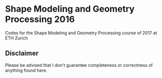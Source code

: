 # Shape Modeling and Geometry Processing 2016
Codes for the Shape Modeling and Geometry Processing course of 2017 at ETH Zurich

## Disclaimer
Please be advised that I don't guarantee completeness or correctness of anything found here.
